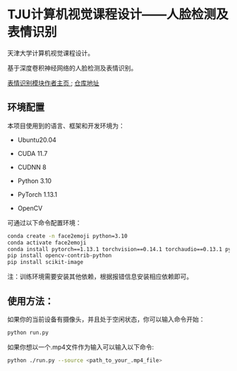 # TJU计算机视觉课程设计——人脸检测及表情识别

天津大学计算机视觉课程设计。

基于深度卷积神经网络的人脸检测及表情识别。

[表情识别模块作者主页 ](https://github.com/VMnK-Run); [仓库地址](https://github.com/VMnK-Run/ImageProcessFinalProject)

## 环境配置

本项目使用到的语言、框架和开发环境为：

* Ubuntu20.04
* CUDA 11.7
* CUDNN 8

* Python 3.10
* PyTorch 1.13.1
* OpenCV

可通过以下命令配置环境：

```bash
conda create -n face2emoji python=3.10
conda activate face2emoji
conda install pytorch==1.13.1 torchvision==0.14.1 torchaudio==0.13.1 pytorch-cuda=11.7 -c pytorch -c nvidia
pip install opencv-contrib-python
pip install scikit-image
```

注：训练环境需要安装其他依赖，根据报错信息安装相应依赖即可。



## 使用方法：

如果你的当前设备有摄像头，并且处于空闲状态，你可以输入命令开始：

```bash
python run.py
```

如果你想以一个.mp4文件作为输入可以输入以下命令:

```bash
python ./run.py --source <path_to_your_.mp4_file>
```



